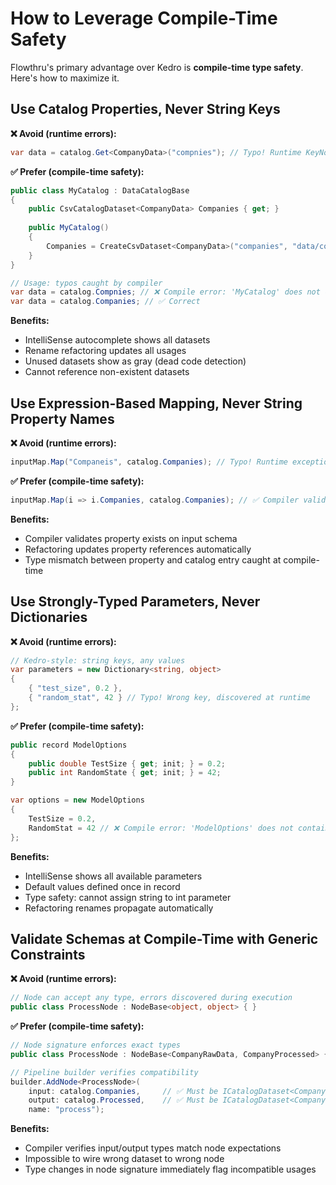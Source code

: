 # How to Leverage Compile-Time Safety

Flowthru's primary advantage over Kedro is **compile-time type safety**. Here's how to maximize it.

## Use Catalog Properties, Never String Keys

**❌ Avoid (runtime errors):**
```csharp
var data = catalog.Get<CompanyData>("compnies"); // Typo! Runtime KeyNotFoundException
```

**✅ Prefer (compile-time safety):**
```csharp
public class MyCatalog : DataCatalogBase
{
    public CsvCatalogDataset<CompanyData> Companies { get; }
    
    public MyCatalog()
    {
        Companies = CreateCsvDataset<CompanyData>("companies", "data/companies.csv");
    }
}

// Usage: typos caught by compiler
var data = catalog.Compnies; // ❌ Compile error: 'MyCatalog' does not contain 'Compnies'
var data = catalog.Companies; // ✅ Correct
```

**Benefits:**
- IntelliSense autocomplete shows all datasets
- Rename refactoring updates all usages
- Unused datasets show as gray (dead code detection)
- Cannot reference non-existent datasets

## Use Expression-Based Mapping, Never String Property Names

**❌ Avoid (runtime errors):**
```csharp
inputMap.Map("Companeis", catalog.Companies); // Typo! Runtime exception
```

**✅ Prefer (compile-time safety):**
```csharp
inputMap.Map(i => i.Companies, catalog.Companies); // ✅ Compiler validates 'Companies' exists
```

**Benefits:**
- Compiler validates property exists on input schema
- Refactoring updates property references automatically
- Type mismatch between property and catalog entry caught at compile-time

## Use Strongly-Typed Parameters, Never Dictionaries

**❌ Avoid (runtime errors):**
```csharp
// Kedro-style: string keys, any values
var parameters = new Dictionary<string, object>
{
    { "test_size", 0.2 },
    { "random_stat", 42 } // Typo! Wrong key, discovered at runtime
};
```

**✅ Prefer (compile-time safety):**
```csharp
public record ModelOptions
{
    public double TestSize { get; init; } = 0.2;
    public int RandomState { get; init; } = 42;
}

var options = new ModelOptions
{
    TestSize = 0.2,
    RandomStat = 42 // ❌ Compile error: 'ModelOptions' does not contain 'RandomStat'
};
```

**Benefits:**
- IntelliSense shows all available parameters
- Default values defined once in record
- Type safety: cannot assign string to int parameter
- Refactoring renames propagate automatically

## Validate Schemas at Compile-Time with Generic Constraints

**❌ Avoid (runtime errors):**
```csharp
// Node can accept any type, errors discovered during execution
public class ProcessNode : NodeBase<object, object> { }
```

**✅ Prefer (compile-time safety):**
```csharp
// Node signature enforces exact types
public class ProcessNode : NodeBase<CompanyRawData, CompanyProcessed> { }

// Pipeline builder verifies compatibility
builder.AddNode<ProcessNode>(
    input: catalog.Companies,     // ✅ Must be ICatalogDataset<CompanyRawData>
    output: catalog.Processed,    // ✅ Must be ICatalogDataset<CompanyProcessed>
    name: "process");
```

**Benefits:**
- Compiler verifies input/output types match node expectations
- Impossible to wire wrong dataset to wrong node
- Type changes in node signature immediately flag incompatible usages
